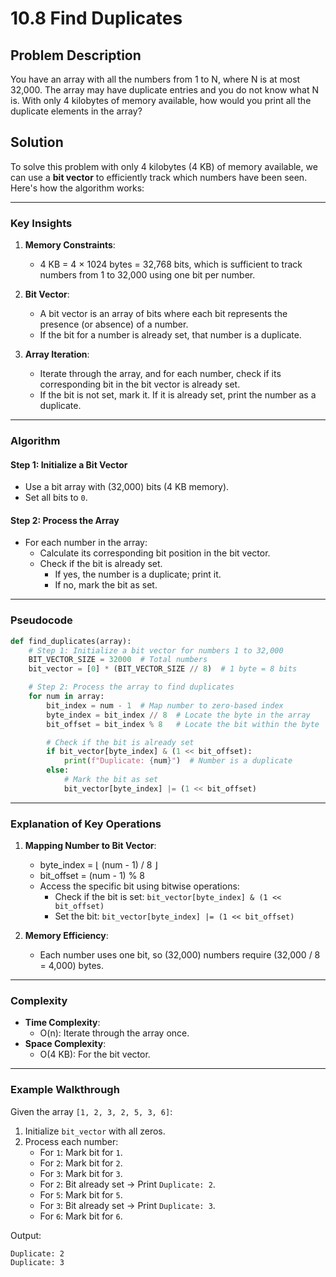 # 10.8 Find Duplicates

## Problem Description

You have an array with all the numbers from 1 to N, where N is at most 32,000. The array may have duplicate entries 
and you do not know what N is. With only 4 kilobytes of memory available, how would you print all the duplicate 
elements in the array?

## Solution

To solve this problem with only 4 kilobytes (4 KB) of memory available, we can use a **bit vector** to efficiently track which numbers have been seen. Here's how the algorithm works:

---

### Key Insights
1. **Memory Constraints**:
   - 4 KB = 4 $\times$ 1024 bytes = 32,768 bits, which is sufficient to track numbers from 1 to 32,000 using one bit per number.

2. **Bit Vector**:
   - A bit vector is an array of bits where each bit represents the presence (or absence) of a number.
   - If the bit for a number is already set, that number is a duplicate.

3. **Array Iteration**:
   - Iterate through the array, and for each number, check if its corresponding bit in the bit vector is already set.
   - If the bit is not set, mark it. If it is already set, print the number as a duplicate.

---

### Algorithm

#### **Step 1: Initialize a Bit Vector**
- Use a bit array with \(32,000\) bits (4 KB memory).
- Set all bits to `0`.

#### **Step 2: Process the Array**
- For each number in the array:
  - Calculate its corresponding bit position in the bit vector.
  - Check if the bit is already set.
    - If yes, the number is a duplicate; print it.
    - If no, mark the bit as set.

---

### Pseudocode

```python
def find_duplicates(array):
    # Step 1: Initialize a bit vector for numbers 1 to 32,000
    BIT_VECTOR_SIZE = 32000  # Total numbers
    bit_vector = [0] * (BIT_VECTOR_SIZE // 8)  # 1 byte = 8 bits

    # Step 2: Process the array to find duplicates
    for num in array:
        bit_index = num - 1  # Map number to zero-based index
        byte_index = bit_index // 8  # Locate the byte in the array
        bit_offset = bit_index % 8   # Locate the bit within the byte

        # Check if the bit is already set
        if bit_vector[byte_index] & (1 << bit_offset):
            print(f"Duplicate: {num}")  # Number is a duplicate
        else:
            # Mark the bit as set
            bit_vector[byte_index] |= (1 << bit_offset)
```

---

### Explanation of Key Operations
1. **Mapping Number to Bit Vector**:
   - byte_index = $\lfloor$ (num - 1) / 8 $\rfloor$
   - bit_offset = (num - 1) $\%$ 8
   - Access the specific bit using bitwise operations:
     - Check if the bit is set: `bit_vector[byte_index] & (1 << bit_offset)`
     - Set the bit: `bit_vector[byte_index] |= (1 << bit_offset)`

2. **Memory Efficiency**:
   - Each number uses one bit, so \(32,000\) numbers require \(32,000 / 8 = 4,000\) bytes.

---

### Complexity
- **Time Complexity**:
  - O(n): Iterate through the array once.
- **Space Complexity**:
  - O(4 KB): For the bit vector.

---

### Example Walkthrough

Given the array `[1, 2, 3, 2, 5, 3, 6]`:
1. Initialize `bit_vector` with all zeros.
2. Process each number:
   - For `1`: Mark bit for `1`.
   - For `2`: Mark bit for `2`.
   - For `3`: Mark bit for `3`.
   - For `2`: Bit already set → Print `Duplicate: 2`.
   - For `5`: Mark bit for `5`.
   - For `3`: Bit already set → Print `Duplicate: 3`.
   - For `6`: Mark bit for `6`.

Output:
```
Duplicate: 2
Duplicate: 3
```